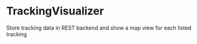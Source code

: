 # TrackingVisualizer
Store tracking data in REST backend and show a map view for each listed tracking
